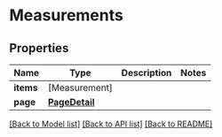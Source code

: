 # Measurements

## Properties
Name | Type | Description | Notes
------------ | ------------- | ------------- | -------------
**items** | [Measurement] |  | 
**page** | [**PageDetail**](PageDetail.md) |  | 

[[Back to Model list]](../README.md#documentation-for-models) [[Back to API list]](../README.md#documentation-for-api-endpoints) [[Back to README]](../README.md)


